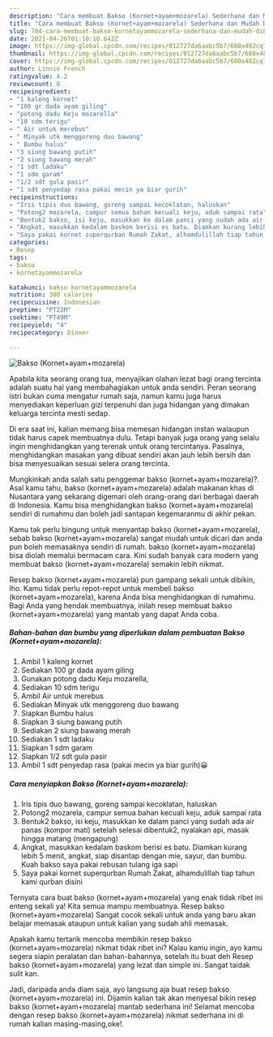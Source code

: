 ```yaml
---
description: "Cara membuat Bakso (Kornet+ayam+mozarela) Sederhana dan Mudah Dibuat"
title: "Cara membuat Bakso (Kornet+ayam+mozarela) Sederhana dan Mudah Dibuat"
slug: 784-cara-membuat-bakso-kornetayammozarela-sederhana-dan-mudah-dibuat
date: 2021-04-26T01:10:10.642Z
image: https://img-global.cpcdn.com/recipes/012727da6aabc5b7/680x482cq70/bakso-kornetayammozarela-foto-resep-utama.jpg
thumbnail: https://img-global.cpcdn.com/recipes/012727da6aabc5b7/680x482cq70/bakso-kornetayammozarela-foto-resep-utama.jpg
cover: https://img-global.cpcdn.com/recipes/012727da6aabc5b7/680x482cq70/bakso-kornetayammozarela-foto-resep-utama.jpg
author: Linnie French
ratingvalue: 4.2
reviewcount: 8
recipeingredient:
- "1 kaleng kornet"
- "100 gr dada ayam giling"
- "potong dadu Keju mozarella"
- "10 sdm terigu"
- " Air untuk merebus"
- " Minyak utk menggoreng duo bawang"
- " Bumbu halus"
- "3 siung bawang putih"
- "2 siung bawang merah"
- "1 sdt ladaku"
- "1 sdm garam"
- "1/2 sdt gula pasir"
- "1 sdt penyedap rasa pakai mecin ya biar gurih"
recipeinstructions:
- "Iris tipis duo bawang, goreng sampai kecoklatan, haluskan"
- "Potong2 mozarela, campur semua bahan kecuali keju, aduk sampai rata"
- "Bentuk2 bakso, isi keju, masukkan ke dalam panci yang sudah ada air panas (kompor mati) setelah selesai dibentuk2, nyalakan api, masak hingga matang (mengapung)"
- "Angkat, masukkan kedalam baskom berisi es batu. Diamkan kurang lebih 5 menit, angkat, siap disantap dengan mie, sayur, dan bumbu. Kuah bakso saya pakai rebusan tulang iga sapi"
- "Saya pakai kornet superqurban Rumah Zakat, alhamdulillah tiap tahun kami qurban disini"
categories:
- Resep
tags:
- bakso
- kornetayammozarela

katakunci: bakso kornetayammozarela 
nutrition: 300 calories
recipecuisine: Indonesian
preptime: "PT22M"
cooktime: "PT49M"
recipeyield: "4"
recipecategory: Dinner

---
```



![Bakso (Kornet+ayam+mozarela)](https://img-global.cpcdn.com/recipes/012727da6aabc5b7/680x482cq70/bakso-kornetayammozarela-foto-resep-utama.jpg)

Apabila kita seorang orang tua, menyajikan olahan lezat bagi orang tercinta adalah suatu hal yang membahagiakan untuk anda sendiri. Peran seorang istri bukan cuma mengatur rumah saja, namun kamu juga harus menyediakan keperluan gizi terpenuhi dan juga hidangan yang dimakan keluarga tercinta mesti sedap.

Di era  saat ini, kalian memang bisa memesan hidangan instan walaupun tidak harus capek membuatnya dulu. Tetapi banyak juga orang yang selalu ingin menghidangkan yang terenak untuk orang tercintanya. Pasalnya, menghidangkan masakan yang dibuat sendiri akan jauh lebih bersih dan bisa menyesuaikan sesuai selera orang tercinta. 



Mungkinkah anda salah satu penggemar bakso (kornet+ayam+mozarela)?. Asal kamu tahu, bakso (kornet+ayam+mozarela) adalah makanan khas di Nusantara yang sekarang digemari oleh orang-orang dari berbagai daerah di Indonesia. Kamu bisa menghidangkan bakso (kornet+ayam+mozarela) sendiri di rumahmu dan boleh jadi santapan kegemaranmu di akhir pekan.

Kamu tak perlu bingung untuk menyantap bakso (kornet+ayam+mozarela), sebab bakso (kornet+ayam+mozarela) sangat mudah untuk dicari dan anda pun boleh memasaknya sendiri di rumah. bakso (kornet+ayam+mozarela) bisa diolah memalui bermacam cara. Kini sudah banyak cara modern yang membuat bakso (kornet+ayam+mozarela) semakin lebih nikmat.

Resep bakso (kornet+ayam+mozarela) pun gampang sekali untuk dibikin, lho. Kamu tidak perlu repot-repot untuk membeli bakso (kornet+ayam+mozarela), karena Anda bisa menghidangkan di rumahmu. Bagi Anda yang hendak membuatnya, inilah resep membuat bakso (kornet+ayam+mozarela) yang mantab yang dapat Anda coba.

<!--inarticleads1-->

##### Bahan-bahan dan bumbu yang diperlukan dalam pembuatan Bakso (Kornet+ayam+mozarela):

1. Ambil 1 kaleng kornet
1. Sediakan 100 gr dada ayam giling
1. Gunakan potong dadu Keju mozarella,
1. Sediakan 10 sdm terigu
1. Ambil  Air untuk merebus
1. Sediakan  Minyak utk menggoreng duo bawang
1. Siapkan  Bumbu halus
1. Siapkan 3 siung bawang putih
1. Sediakan 2 siung bawang merah
1. Sediakan 1 sdt ladaku
1. Siapkan 1 sdm garam
1. Siapkan 1/2 sdt gula pasir
1. Ambil 1 sdt penyedap rasa (pakai mecin ya biar gurih)😀




<!--inarticleads2-->

##### Cara menyiapkan Bakso (Kornet+ayam+mozarela):

1. Iris tipis duo bawang, goreng sampai kecoklatan, haluskan
1. Potong2 mozarela, campur semua bahan kecuali keju, aduk sampai rata
1. Bentuk2 bakso, isi keju, masukkan ke dalam panci yang sudah ada air panas (kompor mati) setelah selesai dibentuk2, nyalakan api, masak hingga matang (mengapung)
1. Angkat, masukkan kedalam baskom berisi es batu. Diamkan kurang lebih 5 menit, angkat, siap disantap dengan mie, sayur, dan bumbu. Kuah bakso saya pakai rebusan tulang iga sapi
1. Saya pakai kornet superqurban Rumah Zakat, alhamdulillah tiap tahun kami qurban disini




Ternyata cara buat bakso (kornet+ayam+mozarela) yang enak tidak ribet ini enteng sekali ya! Kita semua mampu membuatnya. Resep bakso (kornet+ayam+mozarela) Sangat cocok sekali untuk anda yang baru akan belajar memasak ataupun untuk kalian yang sudah ahli memasak.

Apakah kamu tertarik mencoba membikin resep bakso (kornet+ayam+mozarela) nikmat tidak ribet ini? Kalau kamu ingin, ayo kamu segera siapin peralatan dan bahan-bahannya, setelah itu buat deh Resep bakso (kornet+ayam+mozarela) yang lezat dan simple ini. Sangat taidak sulit kan. 

Jadi, daripada anda diam saja, ayo langsung aja buat resep bakso (kornet+ayam+mozarela) ini. Dijamin kalian tak akan menyesal bikin resep bakso (kornet+ayam+mozarela) mantab sederhana ini! Selamat mencoba dengan resep bakso (kornet+ayam+mozarela) nikmat sederhana ini di rumah kalian masing-masing,oke!.

